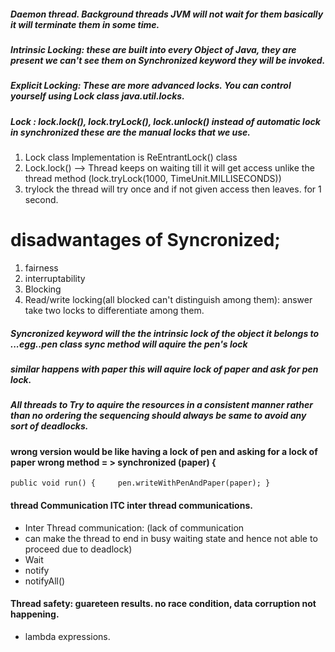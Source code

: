 ##### Daemon thread. Background threads JVM will not wait for them basically it will terminate them in some time.
##### Intrinsic Locking: these are built into every Object of Java, they are present we can't see them on Synchronized keyword they will be invoked.
##### Explicit Locking: These are more advanced locks. You can control yourself using Lock class java.util.locks.

##### Lock : lock.lock(), lock.tryLock(), lock.unlock() instead of automatic lock in synchronized these are the manual locks that we use. 
1. Lock class Implementation is ReEntrantLock() class 
2. Lock.lock()  --> Thread keeps on waiting till it will get access unlike the thread method (lock.tryLock(1000, TimeUnit.MILLISECONDS))
3. trylock the thread will try once and if not given access then leaves. for 1 second.

# disadwantages of Syncronized;
1. fairness
2. interruptability
3. Blocking
4. Read/write locking(all blocked can't distinguish among them): answer take two locks to differentiate among them.


##### Syncronized keyword will the the intrinsic lock of the object it belongs to ...egg..pen class sync method will aquire the pen's lock
##### similar happens with paper this will aquire lock of paper and ask for pen lock.

##### All threads to Try to aquire the resources in a consistent manner rather than no ordering the sequencing should always be same to avoid any sort of deadlocks.

#### wrong version would be like having a lock of pen and asking for a lock of paper wrong method = > synchronized (paper) {
`public void run() {    
pen.writeWithPenAndPaper(paper);
}`

#### thread Communication ITC inter thread communications.
* Inter Thread communication: (lack of communication
* can make the thread to end in busy waiting state and hence not able to proceed due to deadlock)
* Wait
* notify
* notifyAll()
 
#### Thread safety: guareteen results. no race condition, data corruption not happening.
* lambda expressions.
 

